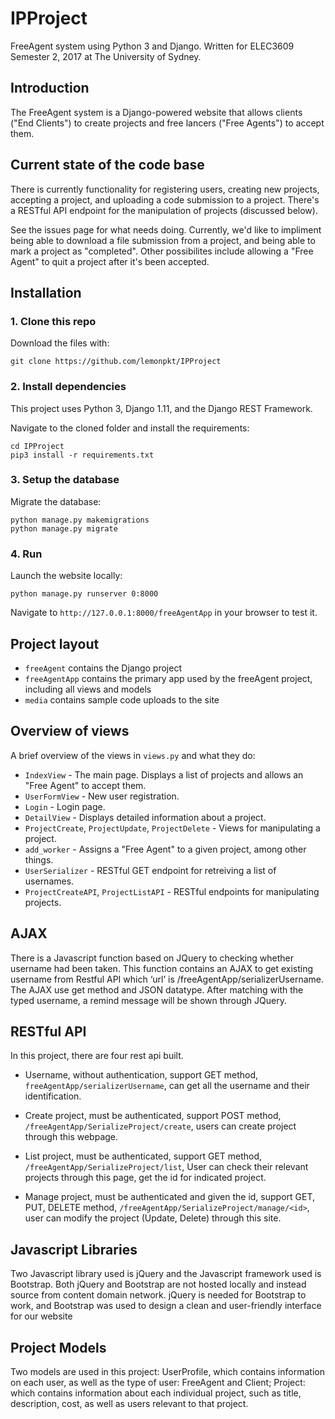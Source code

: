 # IPProject

FreeAgent system using Python 3 and Django. Written for ELEC3609 Semester 2, 2017 at The University of Sydney.

## Introduction

The FreeAgent system is a Django-powered website that allows clients ("End Clients") to create projects and free lancers ("Free Agents") to accept them. 

## Current state of the code base

There is currently functionality for registering users, creating new projects, accepting a project, and uploading a code submission to a project. There's a RESTful API endpoint for the manipulation of projects (discussed below).

See the issues page for what needs doing. Currently, we'd like to impliment being able to download a file submission from a project, and being able to mark a project as "completed". Other possibilites include allowing a "Free Agent" to quit a project after it's been accepted.

## Installation

### 1. Clone this repo

Download the files with:

```
git clone https://github.com/lemonpkt/IPProject
```

### 2. Install dependencies

This project uses Python 3, Django 1.11, and the Django REST Framework.

Navigate to the cloned folder and install the requirements:

```
cd IPProject
pip3 install -r requirements.txt
```

### 3. Setup the database

Migrate the database:

```
python manage.py makemigrations
python manage.py migrate
```

### 4. Run

Launch the website locally:

```
python manage.py runserver 0:8000
```

Navigate to `http://127.0.0.1:8000/freeAgentApp` in your browser to test it.

## Project layout

* `freeAgent` contains the Django project
* `freeAgentApp` contains the primary app used by the freeAgent project, including all views and models
* `media` contains sample code uploads to the site

## Overview of views

A brief overview of the views in `views.py` and what they do:

* `IndexView` - The main page. Displays a list of projects and allows an "Free Agent" to accept them.
* `UserFormView` - New user registration.
* `Login` - Login page.
* `DetailView` - Displays detailed information about a project.
* `ProjectCreate`, `ProjectUpdate`, `ProjectDelete` - Views for manipulating a project.
* `add_worker` - Assigns a "Free Agent" to a given project, among other things.
* `UserSerializer` - RESTful GET endpoint for retreiving a list of usernames.
* `ProjectCreateAPI`, `ProjectListAPI` - RESTful endpoints for manipulating projects.

## AJAX

There is a Javascript function based on JQuery to checking whether username had been taken. This function contains an AJAX to get existing username from Restful API which ‘url’ is /freeAgentApp/serializerUsername. The AJAX use get method and JSON datatype. After matching with the typed username, a remind message will be shown through JQuery. 

## RESTful API

In this project, there are four rest api built.

* Username, without authentication, support GET method, `freeAgentApp/serializerUsername`, can get all the username and their identification.

* Create project, must be authenticated, support POST method, `/freeAgentApp/SerializeProject/create`, users can create project through this webpage.

* List project, must be authenticated, support GET method, `/freeAgentApp/SerializeProject/list`,
User can check their relevant projects through this page, get the id for indicated project.

* Manage project, must be authenticated and given the id, support GET, PUT, DELETE method, `/freeAgentApp/SerializeProject/manage/<id>`, user can modify the project (Update, Delete) through this site.

## Javascript Libraries

Two Javascript library used is jQuery and the Javascript framework used is Bootstrap. Both jQuery and Bootstrap are not hosted locally and instead source from content domain network. jQuery is needed for Bootstrap to work, and Bootstrap was used to design a clean and user-friendly interface for our website

## Project Models

Two models are used in this project: UserProfile, which contains information on each user, as well as the type of user: FreeAgent and Client; Project: which contains information about each individual project, such as title, description, cost, as well as users relevant to that project.

